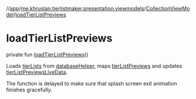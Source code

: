 //[app](../../../index.md)/[me.khruslan.tierlistmaker.presentation.viewmodels](../index.md)/[CollectionViewModel](index.md)/[loadTierListPreviews](load-tier-list-previews.md)

# loadTierListPreviews

private fun [loadTierListPreviews](load-tier-list-previews.md)()

Loads [tierLists](tier-lists.md) from [databaseHelper](database-helper.md), maps [tierListPreviews](tier-list-previews.md) and updates [tierListPreviewsLiveData](tier-list-previews-live-data.md).

The function is delayed to make sure that splash screen exit animation finishes gracefully.
